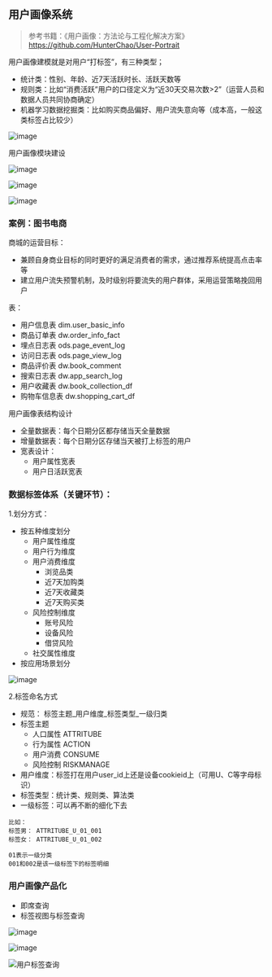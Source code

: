 ## 用户画像系统
> 参考书籍：《用户画像：方法论与工程化解决方案》 https://github.com/HunterChao/User-Portrait

用户画像建模就是对用户“打标签”，有三种类型；
- 统计类：性别、年龄、近7天活跃时长、活跃天数等
- 规则类：比如“消费活跃”用户的口径定义为“近30天交易次数>2”（运营人员和数据人员共同协商确定）
- 机器学习数据挖掘类：比如购买商品偏好、用户流失意向等（成本高，一般这类标签占比较少）

![image](images/用户画像数仓架构.png)

用户画像模块建设

![image](images/用户画像主要覆盖模块.jpg)

![image](images/用户画像建设项目流程.jpg)

![image](images/用户画像项目各阶段关键产出.jpg)


### 案例：图书电商
商城的运营目标：
- 兼顾自身商业目标的同时更好的满足消费者的需求，通过推荐系统提高点击率等
- 建立用户流失预警机制，及时级别将要流失的用户群体，采用运营策略挽回用户

表：
- 用户信息表 dim.user_basic_info
- 商品订单表 dw.order_info_fact 
- 埋点日志表 ods.page_event_log
- 访问日志表 ods.page_view_log
- 商品评价表 dw.book_comment
- 搜索日志表 dw.app_search_log
- 用户收藏表 dw.book_collection_df
- 购物车信息表 dw.shopping_cart_df


用户画像表结构设计
- 全量数据表：每个日期分区都存储当天全量数据
- 增量数据表：每个日期分区存储当天被打上标签的用户
- 宽表设计：
    - 用户属性宽表
    - 用户日活跃宽表

### 数据标签体系（关键环节）：
1.划分方式：
- 按五种维度划分
    - 用户属性维度
    - 用户行为维度
    - 用户消费维度
        - 浏览品类
        - 近7天加购类
        - 近7天收藏类
        - 近7天购买类
    - 风险控制维度
        - 账号风险
        - 设备风险
        - 借贷风险
    - 社交属性维度 
- 按应用场景划分

![image](images/画像标签应用场景划分.jpg)

2.标签命名方式
- 规范： 标签主题_用户维度_标签类型_一级归类
- 标签主题
    - 人口属性 ATTRITUBE
    - 行为属性 ACTION
    - 用户消费 CONSUME
    - 风险控制 RISKMANAGE
- 用户维度：标签打在用户user_id上还是设备cookieid上（可用U、C等字母标识）
- 标签类型：统计类、规则类、算法类
- 一级标签：可以再不断的细化下去
```
比如：
标签男： ATTRITUBE_U_01_001
标签女： ATTRITUBE_U_01_002

01表示一级分类
001和002是该一级标签下的标签明细
```

### 用户画像产品化
- 即席查询
- 标签视图与标签查询

![image](images/平台标签视图.jpg)

![image](images/标签元数据视图.jpg)

![用户标签查询](images/用户标签查询.jpg)


